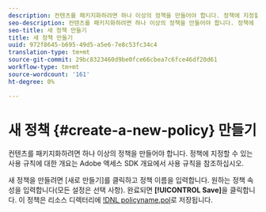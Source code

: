 ```yaml
---
description: 컨텐츠를 패키지화하려면 하나 이상의 정책을 만들어야 합니다. 정책에 지정할 수 있는 사용 규칙에 대한 개요는 Adobe 액세스 SDK 개요에서 사용 규칙을 참조하십시오.
seo-description: 컨텐츠를 패키지화하려면 하나 이상의 정책을 만들어야 합니다. 정책에 지정할 수 있는 사용 규칙에 대한 개요는 Adobe 액세스 SDK 개요에서 사용 규칙을 참조하십시오.
seo-title: 새 정책 만들기
title: 새 정책 만들기
uuid: 972f8645-b695-49d5-a5e6-7e8c53fc34c4
translation-type: tm+mt
source-git-commit: 29bc8323460d9be0fce66cbea7c6fce46df20d61
workflow-type: tm+mt
source-wordcount: '161'
ht-degree: 0%

---
```



# 새 정책 {#create-a-new-policy} 만들기

컨텐츠를 패키지화하려면 하나 이상의 정책을 만들어야 합니다. 정책에 지정할 수 있는 사용 규칙에 대한 개요는 Adobe 액세스 SDK 개요에서 사용 규칙을 참조하십시오.

새 정책을 만들려면 [새로 만들기]를 클릭하고 정책 이름을 입력합니다. 원하는 정책 속성을 입력합니다(모든 설정은 선택 사항). 완료되면 **[!UICONTROL Save]**&#x200B;을 클릭합니다. 이 정책은 리소스 디렉터리에 [!DNL policyname.pol](으)로 저장됩니다.
